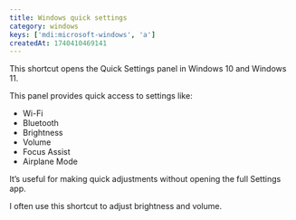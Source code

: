 ```yaml
---
title: Windows quick settings
category: windows
keys: ['mdi:microsoft-windows', 'a']
createdAt: 1740410469141
---
```


This shortcut opens the Quick Settings panel in Windows 10 and Windows 11.

This panel provides quick access to settings like:

- Wi-Fi
- Bluetooth
- Brightness
- Volume
- Focus Assist
- Airplane Mode

It’s useful for making quick adjustments without opening the full Settings app.

I often use this shortcut to adjust brightness and volume.
